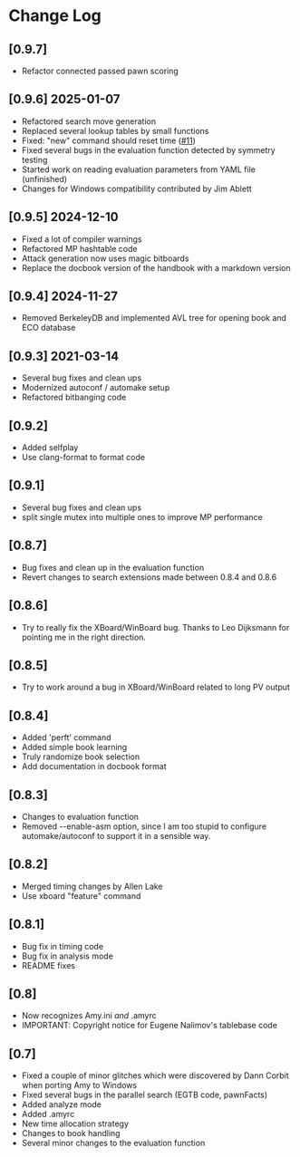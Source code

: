 # Change Log

## [0.9.7]

* Refactor connected passed pawn scoring

## [0.9.6] 2025-01-07

* Refactored search move generation
* Replaced several lookup tables by small functions
* Fixed: "new" command should reset time ([#11](https://github.com/thgreiner/amy/issues/11))
* Fixed several bugs in the evaluation function detected by symmetry testing
* Started work on reading evaluation parameters from YAML file (unfinished)
* Changes for Windows compatibility contributed by Jim Ablett


## [0.9.5] 2024-12-10

* Fixed a lot of compiler warnings
* Refactored MP hashtable code
* Attack generation now uses magic bitboards
* Replace the docbook version of the handbook with a markdown version


## [0.9.4] 2024-11-27

* Removed BerkeleyDB and implemented AVL tree for opening book
  and ECO database


## [0.9.3] 2021-03-14

* Several bug fixes and clean ups
* Modernized autoconf / automake setup
* Refactored bitbanging code


## [0.9.2]

* Added selfplay
* Use clang-format to format code


## [0.9.1]

* Several bug fixes and clean ups
* split single mutex into multiple ones to improve MP performance


## [0.8.7]

* Bug fixes and clean up in the evaluation function
* Revert changes to search extensions made between 0.8.4 and 0.8.6


## [0.8.6]

* Try to really fix the XBoard/WinBoard bug. Thanks to Leo Dijksmann for
  pointing me in the right direction.


## [0.8.5]

* Try to work around a bug in XBoard/WinBoard related to long PV output


## [0.8.4]

* Added 'perft' command
* Added simple book learning
* Truly randomize book selection
* Add documentation in docbook format


## [0.8.3]

* Changes to evaluation function
* Removed --enable-asm option, since I am too stupid to configure 
  automake/autoconf to support it in a sensible way.


## [0.8.2]

* Merged timing changes by Allen Lake
* Use xboard "feature" command


## [0.8.1]

* Bug fix in timing code
* Bug fix in analysis mode
* README fixes


## [0.8]

* Now recognizes Amy.ini *and* .amyrc
* IMPORTANT: Copyright notice for Eugene Nalimov's tablebase code


## [0.7]

* Fixed a couple of minor glitches which were discovered by Dann Corbit when
  porting Amy to Windows
* Fixed several bugs in the parallel search (EGTB code, pawnFacts)
* Added analyze mode
* Added .amyrc
* New time allocation strategy
* Changes to book handling
* Several minor changes to the evaluation function

